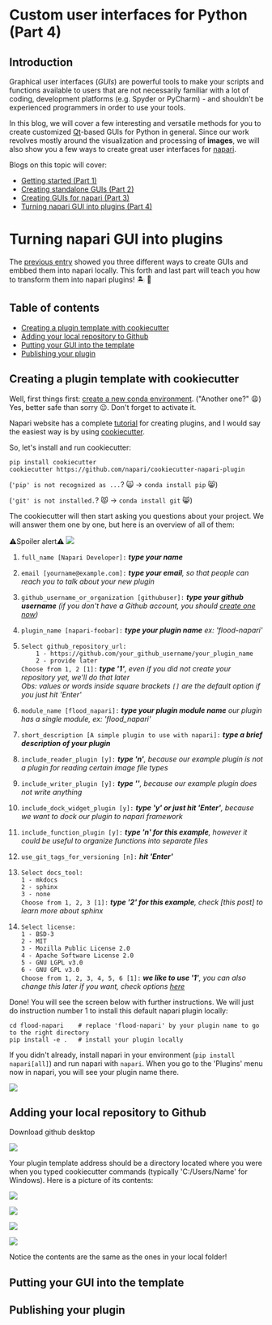 # Custom user interfaces for Python (Part 4)

## Introduction
Graphical user interfaces (*GUIs*) are powerful tools to make your scripts and functions available to users that are not necessarily familiar with a lot of coding, development platforms (e.g. Spyder or PyCharm) - and shouldn't be experienced programmers in order to use your tools.

In this blog, we will cover a few interesting and versatile methods for you to create customized [Qt](https://qt.io)-based GUIs for Python in general. Since our work revolves mostly around the visualization and processing of **images**, we will also show you a few ways to create great user interfaces for [napari](https://napari.org/).

Blogs on this topic will cover:
* [Getting started (Part 1)](https://biapol.github.io/blog/johannes_mueller/entry_user_interf#getting-started)
* [Creating standalone GUIs (Part 2)](https://biapol.github.io/blog/johannes_mueller/entry_user_interf2#creating-advanced-standalone-guis)
* [Creating GUIs for napari (Part 3)](https://biapol.github.io/blog/marcelo_zoccoler/entry_user_interf3#creating-advanced-guis-for-napari)
* [Turning napari GUI into plugins (Part 4)](https://biapol.github.io/blog/marcelo_zoccoler/entry_user_interf3#turning-napari-gui-into-plugins)


# Turning napari GUI into plugins
The [previous entry](https://biapol.github.io/blog/marcelo_zoccoler/entry_user_interf3#creating-advanced-guis-for-napari) showed you three different ways to create GUIs and embbed them into napari locally. This forth and last part will teach you how to transform them into napari plugins! 🏝️ 🚀

## Table of contents
* [Creating a plugin template with cookiecutter](#creating-a-plugin-template-with-cookiecutter)
* [Adding your local repository to Github](#adding-your-local-repository-to-github)
* [Putting your GUI into the template](#putting-your-gui-into-the-template)
* [Publishing your plugin](#publishing-your-plugin)

## Creating a plugin template with cookiecutter

Well, first things first: [create a new conda environment](https://biapol.github.io/blog/johannes_mueller/entry_user_interf2/Readme.md#creating-your-environment). ("Another one?" 😩) Yes, better safe than sorry 😉. Don't forget to activate it.

Napari website has a complete [tutorial](https://napari.org/plugins/stable/for_plugin_developers.html) for creating plugins, and I would say the easiest way is by using [cookiecutter](https://napari.org/plugins/stable/for_plugin_developers.html#cookiecutter-template).

So, let's install and run cookiecutter:

```
pip install cookiecutter
cookiecutter https://github.com/napari/cookiecutter-napari-plugin
```
(`'pip' is not recognized as ...`? 🙀 -> `conda install pip` 😸)

(`'git' is not installed.`? 😾 -> `conda install git` 😸)

The cookiecutter will then start asking you questions about your project. We will answer them one by one, but here is an overview of all of them:

⚠️Spoiler alert⚠️
![](images/cookiecutter_questions2.png)

  1. `full_name [Napari Developer]:` ***type your name***
  2. `email [yourname@example.com]:` ***type your email**, so that people can reach you to talk about your new plugin*
  3. `github_username_or_organization [githubuser]:` ***type your github username** (if you don't have a Github account, you should [create one now](https://github.com/signup?ref_cta=Sign+up&ref_loc=header+logged+out&ref_page=%2F&source=header-home))*
  4. `plugin_name [napari-foobar]:` ***type your plugin name** ex: 'flood-napari'*
  5. `Select github_repository_url:`  
     `    1 - https://github.com/your_github_username/your_plugin_name`  
     `    2 - provide later`  
     `Choose from 1, 2 [1]:`  ***type '1'**, even if you did not create your repository yet, we'll do that later*  
    *Obs: values or words inside square brackets `[]` are the default option if you just hit 'Enter'*
  
  6. `module_name [flood_napari]:` ***type your plugin module name** our plugin has a single module, ex: 'flood_napari'*
  7. `short_description [A simple plugin to use with napari]:` ***type a brief description of your plugin***
  8. `include_reader_plugin [y]:` ***type 'n'**, because our example plugin is not a plugin for reading certain image file types*
  9. `include_writer_plugin [y]:` ***type ''**, because our example plugin does not write anything*
  10. `include_dock_widget_plugin [y]:` ***type 'y' or just hit 'Enter'**, because we want to dock our plugin to napari framework*
  11. `include_function_plugin [y]:` ***type 'n' for this example**, however it could be useful to organize functions into separate files*
  12. `use_git_tags_for_versioning [n]:` ***hit 'Enter'***
  13. `Select docs_tool:`  
       `1 - mkdocs`  
       `2 - sphinx`  
       `3 - none`  
      `Choose from 1, 2, 3 [1]:` ***type '2' for this example**, check [this post] to learn more about sphinx*  
  14. `Select license:`  
       `1 - BSD-3`  
       `2 - MIT`  
       `3 - Mozilla Public License 2.0`  
       `4 - Apache Software License 2.0`  
       `5 - GNU LGPL v3.0`  
       `6 - GNU GPL v3.0`  
      `Choose from 1, 2, 3, 4, 5, 6 [1]:` ***we like to use '1'**, you can also change this later if you want, check options [here](https://ufal.github.io/public-license-selector/)*
      
Done! You will see the screen below with further instructions. We will just do instruction number 1 to install this default napari plugin locally:

```
cd flood-napari    # replace 'flood-napari' by your plugin name to go to the right directory
pip install -e .   # install your plugin locally
```

If you didn't already, install napari in your environment (`pip install napari[all]`) and run napari with `napari`.
When you go to the 'Plugins' menu now in napari, you will see your plugin name there.

![](images/napari_plugin1.png)




## Adding your local repository to Github

Download github desktop

![](images/github_desktop1.png)

Your plugin template address should be a directory located where you were when you typed cookiecutter commands (typically 'C:/Users/Name' for Windows). Here is a picture of its contents:

![](images/directory_items.png)


![](images/github_desktop1b.png)


![](images/github_desktop1c.png)


![](images/github_repo_page.png)
     
 Notice the contents are the same as the ones in your local folder!





## Putting your GUI into the template



## Publishing your plugin
